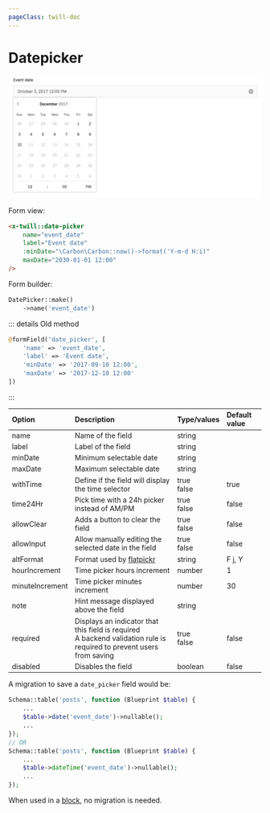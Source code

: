 ```yaml
---
pageClass: twill-doc
---
```


# Datepicker

![screenshot](../.vuepress/public/_media/datepicker.png)

Form view:
```html
<x-twill::date-picker 
    name="event_date" 
    label="Event date"
    :minDate="\Carbon\Carbon::now()->format('Y-m-d H:i)"
    maxDate="2030-01-01 12:00"
/>
```

Form builder:
```php
DatePicker::make()
    ->name('event_date')
```

::: details Old method
```php
@formField('date_picker', [
    'name' => 'event_date',
    'label' => 'Event date',
    'minDate' => '2017-09-10 12:00',
    'maxDate' => '2017-12-10 12:00'
])
```
:::

| Option          | Description                                                                                                              | Type/values    | Default value |
|:----------------|:-------------------------------------------------------------------------------------------------------------------------|:---------------|:--------------|
| name            | Name of the field                                                                                                        | string         |               |
| label           | Label of the field                                                                                                       | string         |               |
| minDate         | Minimum selectable date                                                                                                  | string         |               |
| maxDate         | Maximum selectable date                                                                                                  | string         |               |
| withTime        | Define if the field will display the time selector                                                                       | true<br/>false | true          |
| time24Hr        | Pick time with a 24h picker instead of AM/PM                                                                             | true<br/>false | false         |
| allowClear      | Adds a button to clear the field                                                                                         | true<br/>false | false         |
| allowInput      | Allow manually editing the selected date in the field                                                                    | true<br/>false | false         |
| altFormat       | Format used by [flatpickr](https://flatpickr.js.org/formatting/)                                                         | string         | F j, Y        |
| hourIncrement   | Time picker hours increment                                                                                              | number         | 1             |
| minuteIncrement | Time picker minutes increment                                                                                            | number         | 30            |
| note            | Hint message displayed above the field                                                                                   | string         |               |
| required        | Displays an indicator that this field is required<br/>A backend validation rule is required to prevent users from saving | true<br/>false | false         |
| disabled        | Disables the field                                                                                                       | boolean        | false         | 


A migration to save a `date_picker` field would be:

```php
Schema::table('posts', function (Blueprint $table) {
    ...
    $table->date('event_date')->nullable();
    ...
});
// OR
Schema::table('posts', function (Blueprint $table) {
    ...
    $table->dateTime('event_date')->nullable();
    ...
});
```

When used in a [block](/block-editor/creating-a-block-editor.html), no migration is needed.
